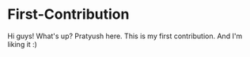 # First-Contribution
Hi guys! What's up? Pratyush here.
This is my first contribution. And I'm liking it :)
